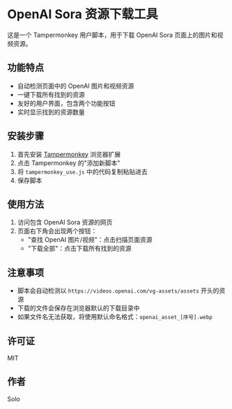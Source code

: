 # OpenAI Sora 资源下载工具

这是一个 Tampermonkey 用户脚本，用于下载 OpenAI Sora 页面上的图片和视频资源。

## 功能特点

- 自动检测页面中的 OpenAI 图片和视频资源
- 一键下载所有找到的资源
- 友好的用户界面，包含两个功能按钮
- 实时显示找到的资源数量

## 安装步骤

1. 首先安装 [Tampermonkey](https://www.tampermonkey.net/) 浏览器扩展
2. 点击 Tampermonkey 的"添加新脚本"
3. 将 `tampermonkey_use.js` 中的代码复制粘贴进去
4. 保存脚本

## 使用方法

1. 访问包含 OpenAI Sora 资源的网页
2. 页面右下角会出现两个按钮：
   - "查找 OpenAI 图片/视频"：点击扫描页面资源
   - "下载全部"：点击下载所有找到的资源

## 注意事项

- 脚本会自动检测以 `https://videos.openai.com/vg-assets/assets` 开头的资源
- 下载的文件会保存在浏览器默认的下载目录中
- 如果文件名无法获取，将使用默认命名格式：`openai_asset_[序号].webp`

## 许可证

MIT

## 作者

Solo